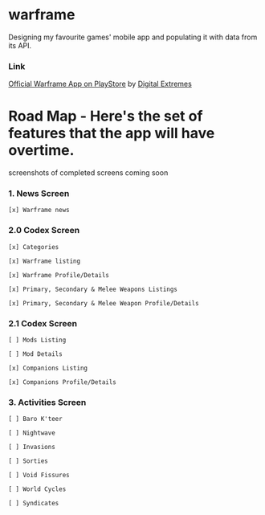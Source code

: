 # warframe

Designing my favourite games' mobile app and populating it with data from its API.

### Link

[Official Warframe App on PlayStore](https://play.google.com/store/apps/details?id=com.digitalextremes.warframenexus) by [Digital Extremes](https://play.google.com/store/apps/developer?id=Digital+Extremes)

# Road Map - Here's the set of features that the app will have overtime.

screenshots of completed screens coming soon

### 1. News Screen
```
[x] Warframe news
```

### 2.0 Codex Screen 
```
[x] Categories

[x] Warframe listing

[x] Warframe Profile/Details

[x] Primary, Secondary & Melee Weapons Listings

[x] Primary, Secondary & Melee Weapon Profile/Details

```
### 2.1 Codex Screen 
```
[ ] Mods Listing

[ ] Mod Details

[x] Companions Listing

[x] Companions Profile/Details
```

### 3. Activities Screen

```
[ ] Baro K'teer

[ ] Nightwave

[ ] Invasions

[ ] Sorties

[ ] Void Fissures

[ ] World Cycles

[ ] Syndicates
```
